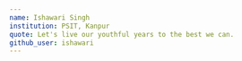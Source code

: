 ```yaml
---
name: Ishawari Singh
institution: PSIT, Kanpur
quote: Let's live our youthful years to the best we can.
github_user: ishawari
---
```

